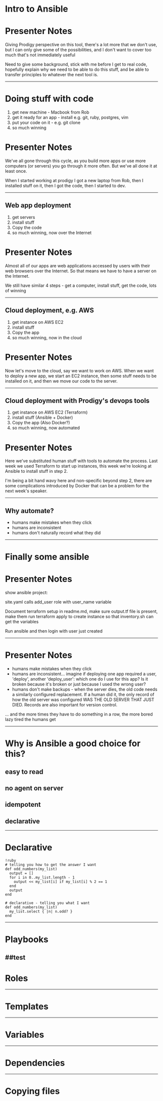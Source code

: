 # Intro to Ansible

# Presenter Notes

Giving Prodigy perspective on this tool, there's a lot more that we don't use, but I can only give some of the
possibilities, and I don't want to cover too much that's not immediately useful

Need to give some background, stick with me before I get to real code, hopefully explain why we need to be
able to do this stuff, and be able to transfer principles to whatever the next tool is.

---
# Doing stuff with code

  1. get new machine - Macbook from Rob
  2. get it ready for an app - install e.g. git, ruby, postgres, vim
  3. put your code on it - e.g. git clone
  4. so much winning

# Presenter Notes

We've all gone through this cycle, as you build more apps or use more computers (or servers) you go through it
more often. But we've all done it at least once. 

When I started working at prodigy I got a new laptop from Rob, then I installed stuff on it, then I got the
code, then I started to dev.  

---

## Web app deployment

  1. get servers
  2. install stuff
  3. Copy the code
  4. so much winning, now over the Internet

# Presenter Notes

Almost all of our apps are web applications accessed by users with their web browsers over the Internet.
So that means we have to have a server on the Internet.

We still have similar 4 steps - get a computer, install stuff, get the code, lots of winning

---

## Cloud deployment, e.g. AWS

  1. get instance on AWS EC2
  2. install stuff
  3. Copy the app
  4. so much winning, now in the cloud

# Presenter Notes

Now let's move to the cloud, say we want to work on AWS. When we want to deploy a new app, we start an EC2
instance, then some stuff needs to be installed on it, and then we move our code to the server.
  
---

## Cloud deployment with Prodigy's devops tools

  1. get instance on AWS EC2 (Terraform) 
  2. install stuff (Ansible + Docker)
  3. Copy the app (Also Docker?)
  4. so much winning, now automated

# Presenter Notes

Here we've substituted human stuff with tools to automate the process. Last week we used Terraform to start up
instances, this week we're looking at Ansible to install stuff in step 2. 

I'm being a bit hand wavy here and non-specific beyond step 2, there are some complications introduced by
Docker that can be a problem for the next week's speaker.

---

## Why automate?

  - humans make mistakes when they click
  - humans are inconsistent
  - humans don't naturally record what they did

---
# Finally some ansible

# Presenter Notes

show ansible project:

site.yaml calls add_user role with user_name variable

Document terraform setup in readme.md, make sure output.tf file is present, make them run terraform apply to create instance so that inventory.sh can get the variables

Run ansible and then login with user just created

---

# Presenter Notes

  - humans make mistakes when they click
  - humans are inconsistent... imagine if deploying one app required a user, 'deploy',
    another 'deploy_user': which one do I use for this app? Is it broken because it's broken or just
    because I used the wrong user?
  - humans don't make backups - when the server dies, the old code needs a similarly configured replacement. If a human did it, the only record of how the old server
    was configured WAS THE OLD SERVER THAT JUST DIED. Records are also important for version control.

... and the more times they have to do something in a row, the more bored lazy tired the humans get

---

# Why is Ansible a good choice for this?

## easy to read

## no agent on server

## idempotent

## declarative

---

# Declarative

    !ruby
    # telling you how to get the answer I want
    def odd_numbers(my_list)
      output = []
      for i in 0..my_list.length - 1
        output << my_list[i] if my_list[i] % 2 == 1
      end
      output
    end
    
    # declarative - telling you what I want
    def odd_numbers(my_list)
      my_list.select { |n| n.odd? }
    end

---

# Playbooks

##test
---

# Roles
---

# Templates
--- 

# Variables
---

# Dependencies
---

# Copying files

